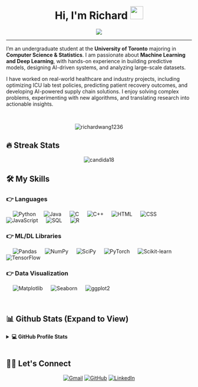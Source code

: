 <h1 align="center">
  Hi, I'm Richard <img src="https://media.giphy.com/media/hvRJCLFzcasrR4ia7z/giphy.gif" width="35">
</h1>

<p align="center">
  <a href="https://github.com/DenverCoder1/readme-typing-svg">
    <img src="https://readme-typing-svg.herokuapp.com?lines=Full-Stack+Web+Developer;DS%20|%20AI%20|%20ML%20Enthusiast;Graphic%20Designer;Always+learning+new+things&center=true&width=500&height=50&font=georgia">
  </a>
</p>

<hr/>

<p>
I’m an undergraduate student at the <b>University of Toronto</b> majoring in <b>Computer Science & Statistics</b>.  
I am passionate about <b>Machine Learning and Deep Learning</b>, with hands-on experience in building predictive models, designing AI-driven systems, and analyzing large-scale datasets.
</p>

<p>
I have worked on real-world healthcare and industry projects, including optimizing ICU lab test policies, predicting patient recovery outcomes, and developing AI-powered supply chain solutions.  
I enjoy solving complex problems, experimenting with new algorithms, and translating research into actionable insights.
</p>

<br/>
<p align="center"> <img src="https://komarev.com/ghpvc/?username=richardwang1236&label=Richard's%20Profile%20Views%20&color=brightgreen&style=plastic" alt="richardwang1236" /> </p>

## 🔥 Streak Stats

<p align="center"><img align="center" src="https://github-readme-streak-stats.herokuapp.com/?user=richardwang1236&theme=algolia" alt="candida18" /></p>

## 🛠️ My Skills  

### 👉 Languages  
<p align="left">  
  &emsp; <img alt="Python" src="https://img.shields.io/badge/Python-%2314354C.svg?logo=python&logoColor=white">  
  &emsp; <img alt="Java" src="https://img.shields.io/badge/Java-%23007396.svg?logo=java&logoColor=white">  
  &emsp; <img alt="C" src="https://img.shields.io/badge/C-%232370ED.svg?logo=c&logoColor=white">  
  &emsp; <img alt="C++" src="https://img.shields.io/badge/C++-%2300599C.svg?logo=c%2B%2B&logoColor=white">  
  &emsp; <img alt="HTML" src="https://img.shields.io/badge/HTML5-%23E34F26.svg?logo=html5&logoColor=white">  
  &emsp; <img alt="CSS" src="https://img.shields.io/badge/CSS3-%231572B6.svg?logo=css3&logoColor=white">  
  &emsp; <img alt="JavaScript" src="https://img.shields.io/badge/JavaScript-%23F7DF1E.svg?logo=javascript&logoColor=black">  
  &emsp; <img alt="SQL" src="https://img.shields.io/badge/SQL-%23007ACC.svg?logo=postgresql&logoColor=white">  
  &emsp; <img alt="R" src="https://img.shields.io/badge/R-%23276DC3.svg?logo=r&logoColor=white">  
</p>  

### 👉 ML/DL Libraries  
<p align="left">  
  &emsp; <img alt="Pandas" src="https://img.shields.io/badge/Pandas-%23150458.svg?logo=pandas&logoColor=white">  
  &emsp; <img alt="NumPy" src="https://img.shields.io/badge/NumPy-%23013243.svg?logo=numpy&logoColor=white">  
  &emsp; <img alt="SciPy" src="https://img.shields.io/badge/SciPy-%230C55A5.svg?logo=scipy&logoColor=white">  
  &emsp; <img alt="PyTorch" src="https://img.shields.io/badge/PyTorch-%23EE4C2C.svg?logo=pytorch&logoColor=white">  
  &emsp; <img alt="Scikit-learn" src="https://img.shields.io/badge/Scikit--learn-%23F7931E.svg?logo=scikit-learn&logoColor=white">  
  &emsp; <img alt="TensorFlow" src="https://img.shields.io/badge/TensorFlow-%23FF6F00.svg?logo=tensorflow&logoColor=white">  
</p>  

### 👉 Data Visualization  
<p align="left">  
  &emsp; <img alt="Matplotlib" src="https://img.shields.io/badge/Matplotlib-%230C55A5.svg?logo=plotly&logoColor=white">  
  &emsp; <img alt="Seaborn" src="https://img.shields.io/badge/Seaborn-%231A5276.svg?logo=python&logoColor=white">  
  &emsp; <img alt="ggplot2" src="https://img.shields.io/badge/ggplot2-%23AA3377.svg?logo=r&logoColor=white">  
</p>  

<br>

## 📊 Github Stats (Expand to View)

<details> 
  <summary><b>💻 GitHub Profile Stats</b></summary>
  <br/>
  <p align="center">
    <a href="https://github.com/richardwang1236"><img align="center" src="https://github-readme-stats.vercel.app/api?username=richardwang1236&show_icons=true&locale=en&theme=algolia" alt="richardwang1236" height="192px"/></a>
	</p>
	<p  align="center">
	  <img src="https://github-readme-stats.vercel.app/api/top-langs?username=richardwang1236&show_icons=true&locale=en&layout=compact&theme=algolia" alt="richardwang1236" height="192px"/>
	</p>
  <br/>
  <b>Note:</b> Top languages is only a metric of the languages my public code consists of and doesn't reflect experience or skill level.
  </p>
</details>

<br/>

## 🙋‍♀️ Let's Connect

<p align="center">
  <!-- <a href="https://baidu.com"><img src="https://img.icons8.com/bubbles/50/000000/web.png" alt="Website"/></a> -->
	<a href="mailto:wangyc2005@gmail.com"><img src="https://img.icons8.com/bubbles/50/000000/gmail.png" alt="Gmail"/></a>
	<a href="https://github.com/richardwang1236"><img src="https://img.icons8.com/bubbles/50/000000/github.png" alt="GitHub"/></a>
	<a href="https://www.linkedin.com/in/yuchen-wang1236/"><img src="https://img.icons8.com/bubbles/50/000000/linkedin.png" alt="LinkedIn"/></a>
	
</p>

<!--img align="right" alt="Coding" width="450" src="https://camo.githubusercontent.com/6607041227d81f650340ff070cc2843518acad359b57e5bb054a9fb7127aa041/68747470733a2f2f63646e2e6472696262626c652e636f6d2f75736572732f323634363432332f73637265656e73686f74732f353530373139362f636f6d70757465722e676966" data-canonical-src="https://cdn.dribbble.com/users/2646423/screenshots/5507196/computer.gif" style="max-width:100%;"/-->
